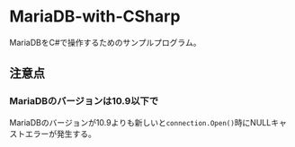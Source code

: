 # MariaDB-with-CSharp

MariaDBをC#で操作するためのサンプルプログラム。  

## 注意点

### MariaDBのバージョンは10.9以下で

MariaDBのバージョンが10.9よりも新しいと`connection.Open()`時にNULLキャストエラーが発生する。  
